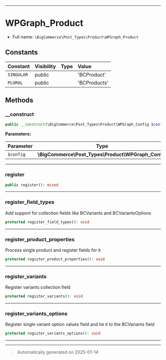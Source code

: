 ***

# WPGraph_Product





* Full name: `\BigCommerce\Post_Types\Product\WPGraph_Product`


## Constants

| Constant | Visibility | Type | Value |
|:---------|:-----------|:-----|:------|
|`SINGULAR`|public| |&#039;BCProduct&#039;|
|`PLURAL`|public| |&#039;BCProducts&#039;|


## Methods


### __construct



```php
public __construct(\BigCommerce\Post_Types\Product\WPGraph_Config $config): mixed
```








**Parameters:**

| Parameter | Type | Description |
|-----------|------|-------------|
| `$config` | **\BigCommerce\Post_Types\Product\WPGraph_Config** |  |





***

### register



```php
public register(): mixed
```












***

### register_field_types

Add support for collection fields like BCVariants and BCVariantsOptions

```php
protected register_field_types(): void
```












***

### register_product_properties

Process single product and register fields for it

```php
protected register_product_properties(): void
```












***

### register_variants

Register variants collection field

```php
protected register_variants(): void
```












***

### register_variants_options

Register single variant option values field and tie it to the BCVariants field

```php
protected register_variants_options(): void
```












***


***
> Automatically generated on 2025-01-14
